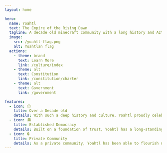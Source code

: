 ```yaml
---
layout: home

hero:
  name: Yoahtl
  text: The Empire of the Rising Dawn
  tagline: A decade old minecraft community with a long history and Aztec influences.
  image:
    src: /yoahtl-flag.png
    alt: Yoahtlan flag
  actions:
    - theme: brand
      text: Learn More
      link: /culture/index
    - theme: alt
      text: Constitution
      link: /constitution/charter
    - theme: alt
      text: Government
      link: /government

features:
  - icon: 🕐
    title: Over a Decade old
    details: With such a deep history and culture, Yoahtl proudly celebrates and promotes it through the cities we build and the allies we make.
  - icon: 🏛️
    title: Established Democracy
    details: Built on a foundation of trust, Yoahtl has a long-standing tradition of democracy and mutual cooperation without fail.
  - icon: 🔒
    title: Private Community
    details: As a private community, Yoahtl has been able to flourish not only as a nation, but a group of friends.
---
```

